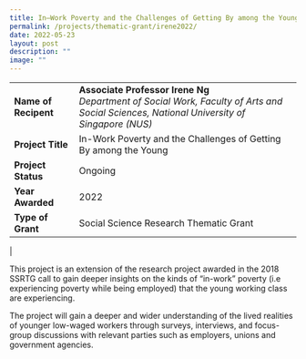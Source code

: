 ```yaml
---
title: In–Work Poverty and the Challenges of Getting By among the Young Phase 2
permalink: /projects/thematic-grant/irene2022/
date: 2022-05-23
layout: post
description: ""
image: ""
---
```

|  |  |
|---|---|
| **Name of Recipent** | **Associate Professor Irene Ng**<br>_Department of Social Work, Faculty of Arts and Social Sciences, National University of Singapore (NUS)_ |
| **Project Title** | In-Work Poverty and the Challenges of Getting By among the Young |
| **Project Status** | Ongoing |
| **Year Awarded** | 2022 |
| **Type of Grant** | Social Science Research Thematic Grant |
|

This project is an extension of the research project awarded in the 2018 SSRTG call to gain deeper insights on the kinds of “in-work” poverty (i.e experiencing poverty while being employed) that the young working class are experiencing. 

The project will gain a deeper and wider understanding of the lived realities of younger low-waged workers through surveys, interviews, and focus-group discussions with relevant parties such as employers, unions and government agencies.